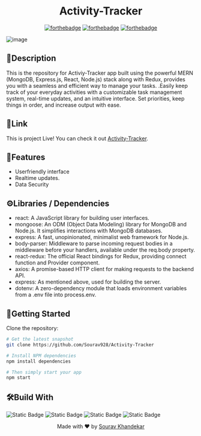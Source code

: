 <h1 align = 'center'>
   Activity-Tracker
</h1>
<div align = 'center'>
              
[![forthebadge](http://forthebadge.com/images/badges/built-with-love.svg)](http://forthebadge.com)
[![forthebadge](https://forthebadge.com/images/badges/made-with-javascript.svg)](https://forthebadge.com)
[![forthebadge](https://forthebadge.com/images/badges/check-it-out.svg)](https://forthebadge.com)

</div>

![image](https://github.com/Sourav928/Activity-Tracker/assets/76393038/73cbd48d-99e4-4ca8-b3d5-80fdc085139c)

 ## 📝Description
 This is the repository for Activiy-Tracker app built using the powerful MERN (MongoDB, Express.js, React, Node.js) stack along with Redux, provides you with a seamless and efficient way to manage your tasks. .Easily keep track of your everyday activities with a customizable task management system, real-time updates, and an intuitive interface. Set priorities, keep things in order, and increase output with ease.


 ##  🔗Link
This is project Live! You can check it out [Activity-Tracker](https://sourix-activity-tracker.onrender.com/).

 ## 🎇Features
 <ul>
   <li>Userfriendly interface</li>
   <li>Realtime updates.</li>
   <li>Data Security</li>
 </ul>

 ## ⚙️Libraries / Dependencies
 <ul>
    <li>react: A JavaScript library for building user interfaces.</li>
    <li>mongoose: An ODM (Object Data Modeling) library for MongoDB and Node.js. It simplifies interactions with MongoDB databases.</li>
    <li>express: A fast, unopinionated, minimalist web framework for Node.js.</li>
    <li>body-parser: Middleware to parse incoming request bodies in a middleware before your handlers, available under the req.body property.</li>
    <li>react-redux: The official React bindings for Redux, providing connect function and Provider component.</li>
    <li>axios: A promise-based HTTP client for making requests to the backend API.</li>
    <li>express: As mentioned above, used for building the server.</li>
    <li>dotenv: A zero-dependency module that loads environment variables from a .env file into process.env.</li>
 </ul>

 ## 🚀Getting Started 

Clone the repository:

```bash
# Get the latest snapshot
git clone https://github.com/Sourav928/Activity-Tracker

# Install NPM dependencies
npm install dependencies

# Then simply start your app
npm start
```

## 🛠️Build With

![Static Badge](https://img.shields.io/badge/MongoDB-%2347A248?style=plastic&logo=mongodb&labelColor=black)
![Static Badge](https://img.shields.io/badge/Express-%23000000?style=plastic&logo=express&labelColor=black)
![Static Badge](https://img.shields.io/badge/React-%2361DAFB?style=plastic&logo=react&labelColor=black)
![Static Badge](https://img.shields.io/badge/Nodejs-%23339933?style=plastic&logo=nodedotjs&labelColor=black)

<p align="center"> Made with ❤ by <a href="https://github.com/Sourav928">Sourav Khandekar</a></p>
